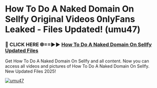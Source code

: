 # How To Do A Naked Domain On Sellfy Original Videos 0nlyFans Leaked - Files Updated! (umu47)

<h3>🔴 CLICK HERE 🌐==►► <a href="https://tinyurl.com/yckcrads" rel="nofollow">How To Do A Naked Domain On Sellfy Updated Files</a></h3>

Get How To Do A Naked Domain On Sellfy and all content. Now you can access all videos and pictures of How To Do A Naked Domain On Sellfy. New Updated Files 2025!

[![umu47](https://i.imgur.com/hpKpOFt.gif)](https://tinyurl.com/yckcrads)
